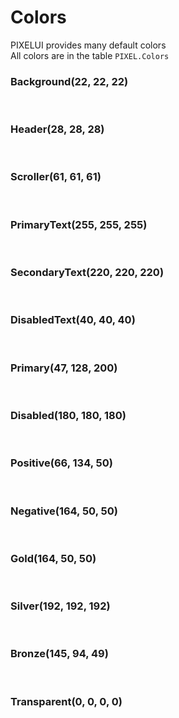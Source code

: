 
# Colors
PIXELUI provides many default colors<br>
All colors are in the table `PIXEL.Colors`

### Background(22, 22, 22)
<div class="p-5 color" style="background-color:rgb(22, 22, 22)"></div>
<br/>

### Header(28, 28, 28)
<div class="p-5 color" style="background-color:rgb(28, 28, 28)"></div>
<br/>

### Scroller(61, 61, 61)
<div class="p-5 color" style="background-color:rgb(61, 61, 61)"></div>
<br/>

### PrimaryText(255, 255, 255)
<div class="p-5 color" style="background-color:rgb(255, 255, 255)"></div>
<br/>

### SecondaryText(220, 220, 220)
<div class="p-5 color" style="background-color:rgb(220, 220, 220)"></div>
<br/>

### DisabledText(40, 40, 40)
<div class="p-5 color" style="background-color:rgb(40, 40, 40)"></div>
<br/>

### Primary(47, 128, 200)
<div class="p-5 color" style="background-color:rgb(47, 128, 200)"></div>
<br/>

### Disabled(180, 180, 180)
<div class="p-5 color" style="background-color:rgb(180, 180, 180)"></div>
<br/>

### Positive(66, 134, 50)
<div class="p-5 color" style="background-color:rgb(66, 134, 50)"></div>
<br/>

### Negative(164, 50, 50)
<div class="p-5 color" style="background-color:rgb(164, 50, 50)"></div>
<br/>

### Gold(164, 50, 50)
<div class="p-5 color" style="background-color:rgb(214, 174, 34)"></div>
<br/>

### Silver(192, 192, 192)
<div class="p-5 color" style="background-color:rgb(192, 192, 192)"></div>
<br/>

### Bronze(145, 94, 49)
<div class="p-5 color" style="background-color:rgb(145, 94, 49)"></div>
<br/>

### Transparent(0, 0, 0, 0)
<div class="p-5 color" style="background-color:rgb(255, 255, 255)"></div>
<br/>

<!-- ### Rainbow
<div class="p-5 color" id="rainbowfademe"></div>
<br/> -->
